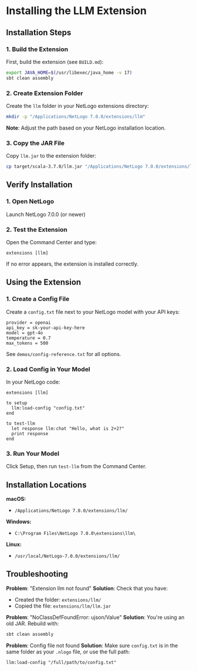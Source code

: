 # Installing the LLM Extension

## Installation Steps

### 1. Build the Extension

First, build the extension (see `BUILD.md`):

```bash
export JAVA_HOME=$(/usr/libexec/java_home -v 17)
sbt clean assembly
```

### 2. Create Extension Folder

Create the `llm` folder in your NetLogo extensions directory:

```bash
mkdir -p "/Applications/NetLogo 7.0.0/extensions/llm"
```

**Note**: Adjust the path based on your NetLogo installation location.

### 3. Copy the JAR File

Copy `llm.jar` to the extension folder:

```bash
cp target/scala-3.7.0/llm.jar "/Applications/NetLogo 7.0.0/extensions/llm/"
```

## Verify Installation

### 1. Open NetLogo

Launch NetLogo 7.0.0 (or newer)

### 2. Test the Extension

Open the Command Center and type:

```netlogo
extensions [llm]
```

If no error appears, the extension is installed correctly.

## Using the Extension

### 1. Create a Config File

Create a `config.txt` file next to your NetLogo model with your API keys:

```
provider = openai
api_key = sk-your-api-key-here
model = gpt-4o
temperature = 0.7
max_tokens = 500
```

See `demos/config-reference.txt` for all options.

### 2. Load Config in Your Model

In your NetLogo code:

```netlogo
extensions [llm]

to setup
  llm:load-config "config.txt"
end

to test-llm
  let response llm:chat "Hello, what is 2+2?"
  print response
end
```

### 3. Run Your Model

Click Setup, then run `test-llm` from the Command Center.

## Installation Locations

**macOS:**
- `/Applications/NetLogo 7.0.0/extensions/llm/`

**Windows:**
- `C:\Program Files\NetLogo 7.0.0\extensions\llm\`

**Linux:**
- `/usr/local/NetLogo-7.0.0/extensions/llm/`

## Troubleshooting

**Problem**: "Extension llm not found"
**Solution**: Check that you have:
- Created the folder: `extensions/llm/`
- Copied the file: `extensions/llm/llm.jar`

**Problem**: "NoClassDefFoundError: ujson/Value"
**Solution**: You're using an old JAR. Rebuild with:
```bash
sbt clean assembly
```

**Problem**: Config file not found
**Solution**: Make sure `config.txt` is in the same folder as your `.nlogo` file, or use the full path:
```netlogo
llm:load-config "/full/path/to/config.txt"
```
